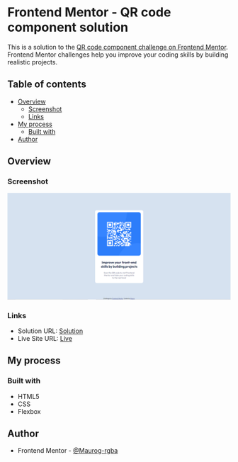 # Frontend Mentor - QR code component solution

This is a solution to the [QR code component challenge on Frontend Mentor](https://www.frontendmentor.io/challenges/qr-code-component-iux_sIO_H). Frontend Mentor challenges help you improve your coding skills by building realistic projects.

## Table of contents

- [Overview](#overview)
  - [Screenshot](#screenshot)
  - [Links](#links)
- [My process](#my-process)
  - [Built with](#built-with)
- [Author](#author)

## Overview

### Screenshot

![](./images/screenshot.png)

### Links

- Solution URL: [Solution](https://www.frontendmentor.io/solutions/qr-code-component-solution-sKh4jur-5z)
- Live Site URL: [Live](https://main--solutionqrcodecomponent.netlify.app/)

## My process

### Built with

- HTML5
- CSS
- Flexbox

## Author

- Frontend Mentor - [@Maurog-rgba](https://www.frontendmentor.io/profile/Maurog-rgba)
